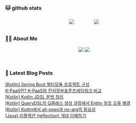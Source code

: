 
###  🐱 github stats  

<div id="main" align="center">
    <img src="https://github-readme-stats.vercel.app/api?username=peterica&count_private=true&show_icons=true&theme=radical"
        style="height: auto; margin-left: 20px; margin-right: 20px; padding: 10px;"/>
    <img src="https://github-readme-stats.vercel.app/api/top-langs/?username=peterica&layout=compact"   
        style="height: auto; margin-left: 20px; margin-right: 20px; padding: 10px;"/>
</div>

###  💁‍♀️ About Me  
<p align="center">
    <a href="https://peterica.tistory.com/"><img src="https://img.shields.io/badge/Blog-FF5722?style=flat-square&logo=Blogger&logoColor=white"/></a>
    <a href="mailto:ilovefran.ofm@gmail.com"><img src="https://img.shields.io/badge/Gmail-d14836?style=flat-square&logo=Gmail&logoColor=white&link=ilovefran.ofm@gmail.com"/></a>
</p>

<br>

### 📕 Latest Blog Posts   

<a href ="https://peterica.tistory.com/700"> [Kotlin] Spring Boot 멀티모듈 프로젝트 구성 </a> <br><a href ="https://peterica.tistory.com/742"> K-PaaS란? K-PaaS와 전자정부표준프레임워크 비교 </a> <br><a href ="https://peterica.tistory.com/739"> [Kotlin] Kotlin JDSL 문법 정리 </a> <br><a href ="https://peterica.tistory.com/712"> [Kotlin] QueryDSL의 Q클래스 생성 과정에서 Entity 참조 오류 해결 </a> <br><a href ="https://peterica.tistory.com/735"> [Kotlin] Kotlin에서 all-open과 no-arg의 필요성 </a> <br><a href ="https://peterica.tistory.com/724"> [Java] 리플렉션 (reflection) 개념 이해하기 </a> <br>